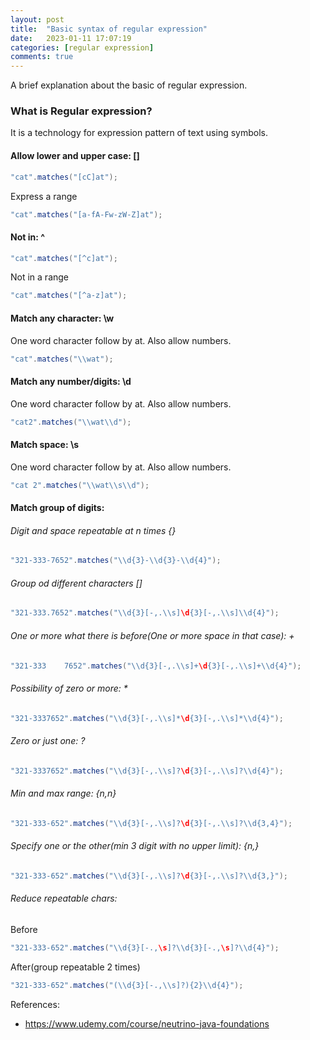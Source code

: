 ```yaml
---
layout: post
title:  "Basic syntax of regular expression"
date:   2023-01-11 17:07:19
categories: [regular expression]
comments: true
---
```

A brief explanation about the basic of regular expression.


<!--more-->

### What is Regular expression?
It is a technology for expression pattern of text using symbols.

#### Allow lower and upper case: []
```java
"cat".matches("[cC]at");
``` 
Express a range
```java
"cat".matches("[a-fA-Fw-zW-Z]at");
``` 

#### Not in: ^
```java
"cat".matches("[^c]at");
``` 
Not in a range
```java
"cat".matches("[^a-z]at");
``` 

#### Match any character: \w
One word character follow by at. Also allow numbers.
```java
"cat".matches("\\wat");
``` 

#### Match any number/digits: \d
One word character follow by at. Also allow numbers.
```java
"cat2".matches("\\wat\\d");
```

#### Match space: \s
One word character follow by at. Also allow numbers.
```java
"cat 2".matches("\\wat\\s\\d");
```

#### Match group of digits:
###### Digit and space repeatable at n times {}
```java
"321-333-7652".matches("\\d{3}-\\d{3}-\\d{4}");
```

###### Group od different characters []
```java
"321-333.7652".matches("\\d{3}[-,.\\s]\d{3}[-,.\\s]\\d{4}");
```

###### One or more what there is before(One or more space in that case): +
```java
"321-333    7652".matches("\\d{3}[-,.\\s]+\d{3}[-,.\\s]+\\d{4}");
```

###### Possibility of zero or more: *
```java
"321-3337652".matches("\\d{3}[-,.\\s]*\d{3}[-,.\\s]*\\d{4}");
```

###### Zero or just one: ?
```java
"321-3337652".matches("\\d{3}[-,.\\s]?\d{3}[-,.\\s]?\\d{4}");
```

###### Min and max range: {n,n}
```java
"321-333-652".matches("\\d{3}[-,.\\s]?\d{3}[-,.\\s]?\\d{3,4}");
```

###### Specify one or the other(min 3 digit with no upper limit): {n,}
```java
"321-333-652".matches("\\d{3}[-,.\\s]?\d{3}[-,.\\s]?\\d{3,}");
```

###### Reduce repeatable chars:

Before
```java
"321-333-652".matches("\\d{3}[-.,\s]?\\d{3}[-.,\s]?\\d{4}");
```

After(group repeatable 2 times)
```java
"321-333-652".matches("(\\d{3}[-.,\\s]?){2}\\d{4}");
```


References:
 - https://www.udemy.com/course/neutrino-java-foundations
